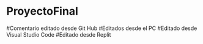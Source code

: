 # ProyectoFinal
  #Comentario editado desde Git Hub
  #Editados desde el PC
  #Editado desde Visual Studio Code
  #Editado desde Replit
